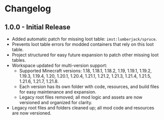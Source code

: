 # Changelog

## 1.0.0 - Initial Release
- Added automatic patch for missing loot table: `imst:lumberjack/spruce`.
- Prevents loot table errors for modded containers that rely on this loot table.
- Project structured for easy future expansion to patch other missing loot tables.
- Workspace updated for multi-version support:
	- Supported Minecraft versions: 1.18, 1.18.1, 1.18.2, 1.19, 1.19.1, 1.19.2, 1.19.3, 1.19.4, 1.20, 1.20.1, 1.20.4, 1.21.1, 1.21.2, 1.21.3, 1.21.4, 1.21.5, 1.21.6, 1.21.7, 1.21.8.
	- Each version has its own folder with code, resources, and build files for easy maintenance and expansion.
	- Legacy root files removed; all mod logic and assets are now versioned and organized for clarity.
- Legacy root files and folders cleaned up; all mod code and resources are now versioned.
